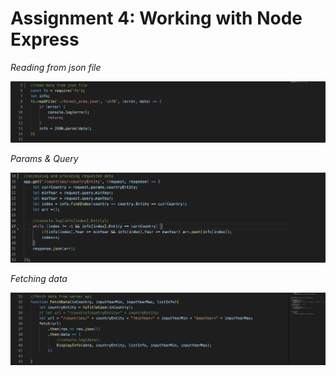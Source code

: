 # Assignment 4: Working with Node Express


*Reading from json file*

![json #1](images/read_json.png)

*Params & Query*

![pq #1](images/provide_data.png)

*Fetching data*

![fetch_data #1](images/fetch_data.png)
